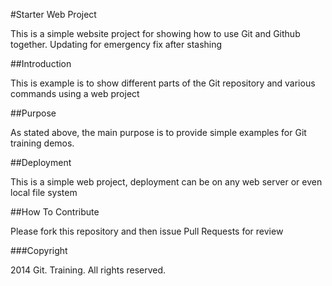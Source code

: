 #Starter Web Project

This is a simple website project for showing how to use Git and
Github together. Updating for emergency fix after stashing

##Introduction

This is example is to show different parts of the Git repository
and various commands using a web project

##Purpose

As stated above, the main purpose is to provide simple examples for
Git training demos.

##Deployment

This is a simple web project, deployment can be on any web server
or even local file system

##How To Contribute

Please fork this repository and then issue Pull Requests for review

###Copyright

2014 Git. Training. All rights reserved.